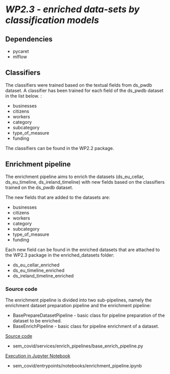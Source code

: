 # *WP2.3 - enriched data-sets by classification models*

## **Dependencies**

- pycaret
- mlflow 

## **Classifiers**

The classifiers were trained based on the textual fields from ds_pwdb dataset. A classifier has been trained for each field of the ds_pwdb dataset in the list below. :
 - businesses 
 - citizens
 - workers
 - category
 - subcategory
 - type_of_measure 
 - funding

The classifiers can be found in the WP2.2 package.
## **Enrichment pipeline**
The enrichment pipeline aims to enrich the datasets (ds_eu_cellar, ds_eu_timeline, ds_ireland_timeline) with new fields based on the classifiers trained on the ds_pwdb dataset.

The new fields that are added to the datasets are: 
 - businesses 
 - citizens
 - workers
 - category
 - subcategory
 - type_of_measure 
 - funding

Each new field can be found in the enriched datasets that are attached to the WP2.3 package in the enriched_datasets folder:
- ds_eu_cellar_enriched
- ds_eu_timeline_enriched
- ds_ireland_timeline_enriched

### **Source code**
The enrichment pipeline is divided into two sub-pipelines, namely the enrichment dataset preparation pipeline and the enrichment pipeline:
 - BasePrepareDatasetPipeline - basic class for pipeline preparation of the dataset to be enriched.
 - BaseEnrichPipeline - basic class for pipeline enrichment of a dataset.

 [Source code](../../sem_covid/services/enrich_pipelines/base_enrich_pipeline.py)
 - sem_covid/services/enrich_pipelines/base_enrich_pipeline.py

 [Execution in Jupyter Notebook](../../sem_covid/entrypoints/notebooks/enrichment_pipeline.ipynb) 
 - sem_covid/entrypoints/notebooks/enrichment_pipeline.ipynb
